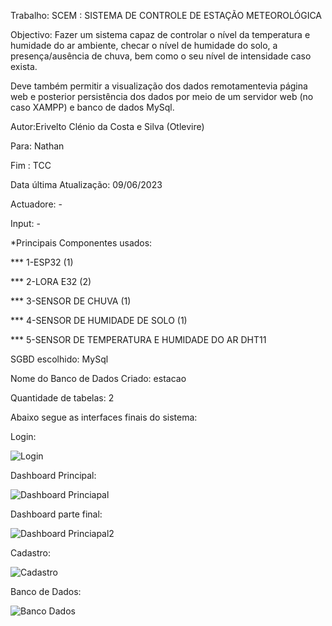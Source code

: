 Trabalho: SCEM : SISTEMA DE CONTROLE DE ESTAÇÃO METEOROLÓGICA

Objectivo: Fazer um sistema capaz de controlar o nível da temperatura e humidade do ar ambiente, checar o nível de humidade do solo, a presença/ausência de chuva, bem como o seu nível de intensidade caso exista.

Deve também permitir a visualização dos dados remotamentevia página web e posterior persistência dos dados por meio de um servidor web (no caso XAMPP) e banco de dados MySql.

Autor:Erivelto Clénio da Costa e Silva (Otlevire)

Para: Nathan

Fim : TCC

Data última Atualização: 09/06/2023

Actuadore: -

Input: -

*Principais Componentes usados: 

*** 1-ESP32 (1) 

*** 2-LORA E32 (2) 

*** 3-SENSOR DE CHUVA (1) 

*** 4-SENSOR DE HUMIDADE DE SOLO (1) 

*** 5-SENSOR DE TEMPERATURA E HUMIDADE DO AR DHT11

SGBD escolhido: MySql

Nome do Banco de Dados Criado: estacao

Quantidade de tabelas: 2

Abaixo segue as interfaces finais do sistema:

Login:

![Login](https://github.com/Otlevire/SCEM/assets/125351173/27ac3b94-5af6-4e43-874c-ec20256bc8c3)

Dashboard Principal:

![Dashboard Princiapal](https://github.com/Otlevire/SCEM/assets/125351173/318ca08d-8431-4214-b430-d5e9f3fcb4e3)

Dashboard parte final:

![Dashboard Princiapal2](https://github.com/Otlevire/SCEM/assets/125351173/cf995a0b-72f8-4506-aa7e-06990db36e99)

Cadastro:

![Cadastro](https://github.com/Otlevire/SCEM/assets/125351173/d34da1dc-389b-40c4-87a3-78f034e2ba04)

Banco de Dados:

![Banco Dados](https://github.com/Otlevire/SCEM/assets/125351173/c095ed6d-e242-492b-a0c5-5b051e360cc4)

